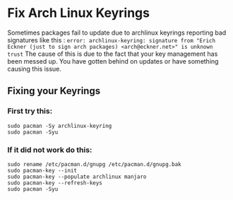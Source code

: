 # Fix Arch Linux Keyrings

Sometimes packages fail to update due to archlinux keyrings reporting bad signatures like this :
`error: archlinux-keyring: signature from "Erich Eckner (just to sign arch packages) <arch@eckner.net>" is unknown trust`
The cause of this is due to the fact that your key management has been messed up. You have gotten behind on updates or have something causing this issue.

## Fixing your Keyrings
### First try this:
```
sudo pacman -Sy archlinux-keyring
sudo pacman -Syu
```

### If it did not work do this:
```
sudo rename /etc/pacman.d/gnupg /etc/pacman.d/gnupg.bak
sudo pacman-key --init
sudo pacman-key --populate archlinux manjaro 
sudo pacman-key --refresh-keys 
sudo pacman -Syu
```
